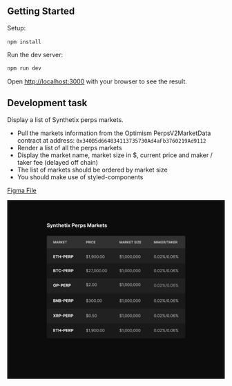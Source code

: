 ## Getting Started

Setup:

`npm install`

Run the dev server:

```bash
npm run dev
```

Open [http://localhost:3000](http://localhost:3000) with your browser to see the result.

## Development task

Display a list of Synthetix perps markets.

- Pull the markets information from the Optimism PerpsV2MarketData contract at address: `0x340B5d664834113735730Ad4aFb3760219Ad9112`
- Render a list of all the perps markets
- Display the market name, market size in $, current price and maker / taker fee (delayed off chain)
- The list of markets should be ordered by market size
- You should make use of styled-components

[Figma File](https://www.figma.com/file/zxzYWNqKSnjGSnXd5tYIDN/Markets-List?type=design&node-id=0%3A1&t=iM2wd9Y4mCMPJ7H7-1)

![Design](public/markets-list.png)
